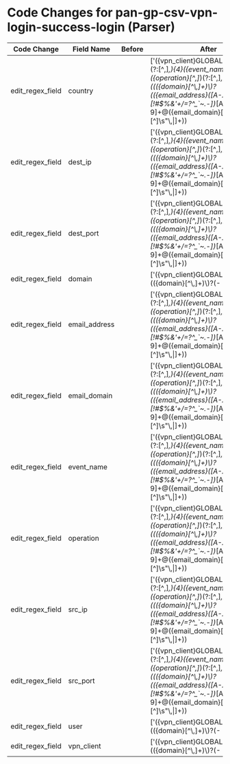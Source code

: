 # Code Changes for pan-gp-csv-vpn-login-success-login (Parser)

| Code Change | Field Name | Before | After |
|-------------|------------|--------|-------|
| edit_regex_field | country |  | ['({vpn_client}GLOBALPROTECT),(?:[^,]*,){4}({event_name}[^,]+)?,({operation}[^,]*)(?:[^,]*,){3}((({domain}[^\\,]+)\\)?(({email_address}([A-Za-z0-9]+[!#$%&\'+\/=?^_`~.-])*[A-Za-z0-9]+@({email_domain}[^\]\s"\\,\|]+\.[^\]\s"\\,\|]+))|(pre-logon|\.{3}|(-|na|({user}[\w\.\-]{1,40}\$?)))))?,({country}[^,]+)?,[^,]*,(|({src_ip}((([0-9a-fA-F.]{0,4}):{1,2}){1,7}([0-9a-fA-F]){0,4})|(((25[0-5]|(2[0-4]|1\d|[0-9]|)\d)\.?\b){4}))(:({src_port}\d+))?),[^,]*,(|0\.0\.0\.0|({dest_ip}((([0-9a-fA-F.]{0,4}):{1,2}){1,7}([0-9a-fA-F]){0,4})|(((25[0-5]|(2[0-4]|1\d|[0-9]|)\d)\.?\b){4}))(:({dest_port}\d+))?),'] |
| edit_regex_field | dest_ip |  | ['({vpn_client}GLOBALPROTECT),(?:[^,]*,){4}({event_name}[^,]+)?,({operation}[^,]*)(?:[^,]*,){3}((({domain}[^\\,]+)\\)?(({email_address}([A-Za-z0-9]+[!#$%&\'+\/=?^_`~.-])*[A-Za-z0-9]+@({email_domain}[^\]\s"\\,\|]+\.[^\]\s"\\,\|]+))|(pre-logon|\.{3}|(-|na|({user}[\w\.\-]{1,40}\$?)))))?,({country}[^,]+)?,[^,]*,(|({src_ip}((([0-9a-fA-F.]{0,4}):{1,2}){1,7}([0-9a-fA-F]){0,4})|(((25[0-5]|(2[0-4]|1\d|[0-9]|)\d)\.?\b){4}))(:({src_port}\d+))?),[^,]*,(|0\.0\.0\.0|({dest_ip}((([0-9a-fA-F.]{0,4}):{1,2}){1,7}([0-9a-fA-F]){0,4})|(((25[0-5]|(2[0-4]|1\d|[0-9]|)\d)\.?\b){4}))(:({dest_port}\d+))?),'] |
| edit_regex_field | dest_port |  | ['({vpn_client}GLOBALPROTECT),(?:[^,]*,){4}({event_name}[^,]+)?,({operation}[^,]*)(?:[^,]*,){3}((({domain}[^\\,]+)\\)?(({email_address}([A-Za-z0-9]+[!#$%&\'+\/=?^_`~.-])*[A-Za-z0-9]+@({email_domain}[^\]\s"\\,\|]+\.[^\]\s"\\,\|]+))|(pre-logon|\.{3}|(-|na|({user}[\w\.\-]{1,40}\$?)))))?,({country}[^,]+)?,[^,]*,(|({src_ip}((([0-9a-fA-F.]{0,4}):{1,2}){1,7}([0-9a-fA-F]){0,4})|(((25[0-5]|(2[0-4]|1\d|[0-9]|)\d)\.?\b){4}))(:({src_port}\d+))?),[^,]*,(|0\.0\.0\.0|({dest_ip}((([0-9a-fA-F.]{0,4}):{1,2}){1,7}([0-9a-fA-F]){0,4})|(((25[0-5]|(2[0-4]|1\d|[0-9]|)\d)\.?\b){4}))(:({dest_port}\d+))?),'] |
| edit_regex_field | domain |  | ['({vpn_client}GLOBALPROTECT),"+(({domain}[^\\,]+)\\)?(-|na|({user}[\w\.\-\!\#\^\~]{1,40}\$?))"+,', '({vpn_client}GLOBALPROTECT),(?:[^,]*,){4}({event_name}[^,]+)?,({operation}[^,]*)(?:[^,]*,){3}((({domain}[^\\,]+)\\)?(({email_address}([A-Za-z0-9]+[!#$%&\'+\/=?^_`~.-])*[A-Za-z0-9]+@({email_domain}[^\]\s"\\,\|]+\.[^\]\s"\\,\|]+))|(pre-logon|\.{3}|(-|na|({user}[\w\.\-]{1,40}\$?)))))?,({country}[^,]+)?,[^,]*,(|({src_ip}((([0-9a-fA-F.]{0,4}):{1,2}){1,7}([0-9a-fA-F]){0,4})|(((25[0-5]|(2[0-4]|1\d|[0-9]|)\d)\.?\b){4}))(:({src_port}\d+))?),[^,]*,(|0\.0\.0\.0|({dest_ip}((([0-9a-fA-F.]{0,4}):{1,2}){1,7}([0-9a-fA-F]){0,4})|(((25[0-5]|(2[0-4]|1\d|[0-9]|)\d)\.?\b){4}))(:({dest_port}\d+))?),'] |
| edit_regex_field | email_address |  | ['({vpn_client}GLOBALPROTECT),(?:[^,]*,){4}({event_name}[^,]+)?,({operation}[^,]*)(?:[^,]*,){3}((({domain}[^\\,]+)\\)?(({email_address}([A-Za-z0-9]+[!#$%&\'+\/=?^_`~.-])*[A-Za-z0-9]+@({email_domain}[^\]\s"\\,\|]+\.[^\]\s"\\,\|]+))|(pre-logon|\.{3}|(-|na|({user}[\w\.\-]{1,40}\$?)))))?,({country}[^,]+)?,[^,]*,(|({src_ip}((([0-9a-fA-F.]{0,4}):{1,2}){1,7}([0-9a-fA-F]){0,4})|(((25[0-5]|(2[0-4]|1\d|[0-9]|)\d)\.?\b){4}))(:({src_port}\d+))?),[^,]*,(|0\.0\.0\.0|({dest_ip}((([0-9a-fA-F.]{0,4}):{1,2}){1,7}([0-9a-fA-F]){0,4})|(((25[0-5]|(2[0-4]|1\d|[0-9]|)\d)\.?\b){4}))(:({dest_port}\d+))?),'] |
| edit_regex_field | email_domain |  | ['({vpn_client}GLOBALPROTECT),(?:[^,]*,){4}({event_name}[^,]+)?,({operation}[^,]*)(?:[^,]*,){3}((({domain}[^\\,]+)\\)?(({email_address}([A-Za-z0-9]+[!#$%&\'+\/=?^_`~.-])*[A-Za-z0-9]+@({email_domain}[^\]\s"\\,\|]+\.[^\]\s"\\,\|]+))|(pre-logon|\.{3}|(-|na|({user}[\w\.\-]{1,40}\$?)))))?,({country}[^,]+)?,[^,]*,(|({src_ip}((([0-9a-fA-F.]{0,4}):{1,2}){1,7}([0-9a-fA-F]){0,4})|(((25[0-5]|(2[0-4]|1\d|[0-9]|)\d)\.?\b){4}))(:({src_port}\d+))?),[^,]*,(|0\.0\.0\.0|({dest_ip}((([0-9a-fA-F.]{0,4}):{1,2}){1,7}([0-9a-fA-F]){0,4})|(((25[0-5]|(2[0-4]|1\d|[0-9]|)\d)\.?\b){4}))(:({dest_port}\d+))?),'] |
| edit_regex_field | event_name |  | ['({vpn_client}GLOBALPROTECT),(?:[^,]*,){4}({event_name}[^,]+)?,({operation}[^,]*)(?:[^,]*,){3}((({domain}[^\\,]+)\\)?(({email_address}([A-Za-z0-9]+[!#$%&\'+\/=?^_`~.-])*[A-Za-z0-9]+@({email_domain}[^\]\s"\\,\|]+\.[^\]\s"\\,\|]+))|(pre-logon|\.{3}|(-|na|({user}[\w\.\-]{1,40}\$?)))))?,({country}[^,]+)?,[^,]*,(|({src_ip}((([0-9a-fA-F.]{0,4}):{1,2}){1,7}([0-9a-fA-F]){0,4})|(((25[0-5]|(2[0-4]|1\d|[0-9]|)\d)\.?\b){4}))(:({src_port}\d+))?),[^,]*,(|0\.0\.0\.0|({dest_ip}((([0-9a-fA-F.]{0,4}):{1,2}){1,7}([0-9a-fA-F]){0,4})|(((25[0-5]|(2[0-4]|1\d|[0-9]|)\d)\.?\b){4}))(:({dest_port}\d+))?),'] |
| edit_regex_field | operation |  | ['({vpn_client}GLOBALPROTECT),(?:[^,]*,){4}({event_name}[^,]+)?,({operation}[^,]*)(?:[^,]*,){3}((({domain}[^\\,]+)\\)?(({email_address}([A-Za-z0-9]+[!#$%&\'+\/=?^_`~.-])*[A-Za-z0-9]+@({email_domain}[^\]\s"\\,\|]+\.[^\]\s"\\,\|]+))|(pre-logon|\.{3}|(-|na|({user}[\w\.\-]{1,40}\$?)))))?,({country}[^,]+)?,[^,]*,(|({src_ip}((([0-9a-fA-F.]{0,4}):{1,2}){1,7}([0-9a-fA-F]){0,4})|(((25[0-5]|(2[0-4]|1\d|[0-9]|)\d)\.?\b){4}))(:({src_port}\d+))?),[^,]*,(|0\.0\.0\.0|({dest_ip}((([0-9a-fA-F.]{0,4}):{1,2}){1,7}([0-9a-fA-F]){0,4})|(((25[0-5]|(2[0-4]|1\d|[0-9]|)\d)\.?\b){4}))(:({dest_port}\d+))?),'] |
| edit_regex_field | src_ip |  | ['({vpn_client}GLOBALPROTECT),(?:[^,]*,){4}({event_name}[^,]+)?,({operation}[^,]*)(?:[^,]*,){3}((({domain}[^\\,]+)\\)?(({email_address}([A-Za-z0-9]+[!#$%&\'+\/=?^_`~.-])*[A-Za-z0-9]+@({email_domain}[^\]\s"\\,\|]+\.[^\]\s"\\,\|]+))|(pre-logon|\.{3}|(-|na|({user}[\w\.\-]{1,40}\$?)))))?,({country}[^,]+)?,[^,]*,(|({src_ip}((([0-9a-fA-F.]{0,4}):{1,2}){1,7}([0-9a-fA-F]){0,4})|(((25[0-5]|(2[0-4]|1\d|[0-9]|)\d)\.?\b){4}))(:({src_port}\d+))?),[^,]*,(|0\.0\.0\.0|({dest_ip}((([0-9a-fA-F.]{0,4}):{1,2}){1,7}([0-9a-fA-F]){0,4})|(((25[0-5]|(2[0-4]|1\d|[0-9]|)\d)\.?\b){4}))(:({dest_port}\d+))?),'] |
| edit_regex_field | src_port |  | ['({vpn_client}GLOBALPROTECT),(?:[^,]*,){4}({event_name}[^,]+)?,({operation}[^,]*)(?:[^,]*,){3}((({domain}[^\\,]+)\\)?(({email_address}([A-Za-z0-9]+[!#$%&\'+\/=?^_`~.-])*[A-Za-z0-9]+@({email_domain}[^\]\s"\\,\|]+\.[^\]\s"\\,\|]+))|(pre-logon|\.{3}|(-|na|({user}[\w\.\-]{1,40}\$?)))))?,({country}[^,]+)?,[^,]*,(|({src_ip}((([0-9a-fA-F.]{0,4}):{1,2}){1,7}([0-9a-fA-F]){0,4})|(((25[0-5]|(2[0-4]|1\d|[0-9]|)\d)\.?\b){4}))(:({src_port}\d+))?),[^,]*,(|0\.0\.0\.0|({dest_ip}((([0-9a-fA-F.]{0,4}):{1,2}){1,7}([0-9a-fA-F]){0,4})|(((25[0-5]|(2[0-4]|1\d|[0-9]|)\d)\.?\b){4}))(:({dest_port}\d+))?),'] |
| edit_regex_field | user |  | ['({vpn_client}GLOBALPROTECT),"+(({domain}[^\\,]+)\\)?(-|na|({user}[\w\.\-\!\#\^\~]{1,40}\$?))"+,', '({vpn_client}GLOBALPROTECT),(?:[^,]*,){4}({event_name}[^,]+)?,({operation}[^,]*)(?:[^,]*,){3}((({domain}[^\\,]+)\\)?(({email_address}([A-Za-z0-9]+[!#$%&\'+\/=?^_`~.-])*[A-Za-z0-9]+@({email_domain}[^\]\s"\\,\|]+\.[^\]\s"\\,\|]+))|(pre-logon|\.{3}|(-|na|({user}[\w\.\-]{1,40}\$?)))))?,({country}[^,]+)?,[^,]*,(|({src_ip}((([0-9a-fA-F.]{0,4}):{1,2}){1,7}([0-9a-fA-F]){0,4})|(((25[0-5]|(2[0-4]|1\d|[0-9]|)\d)\.?\b){4}))(:({src_port}\d+))?),[^,]*,(|0\.0\.0\.0|({dest_ip}((([0-9a-fA-F.]{0,4}):{1,2}){1,7}([0-9a-fA-F]){0,4})|(((25[0-5]|(2[0-4]|1\d|[0-9]|)\d)\.?\b){4}))(:({dest_port}\d+))?),'] |
| edit_regex_field | vpn_client |  | ['({vpn_client}GLOBALPROTECT),"+(({domain}[^\\,]+)\\)?(-|na|({user}[\w\.\-\!\#\^\~]{1,40}\$?))"+,', '({vpn_client}GLOBALPROTECT),(?:[^,]*,){4}({event_name}[^,]+)?,({operation}[^,]*)(?:[^,]*,){3}((({domain}[^\\,]+)\\)?(({email_address}([A-Za-z0-9]+[!#$%&\'+\/=?^_`~.-])*[A-Za-z0-9]+@({email_domain}[^\]\s"\\,\|]+\.[^\]\s"\\,\|]+))|(pre-logon|\.{3}|(-|na|({user}[\w\.\-]{1,40}\$?)))))?,({country}[^,]+)?,[^,]*,(|({src_ip}((([0-9a-fA-F.]{0,4}):{1,2}){1,7}([0-9a-fA-F]){0,4})|(((25[0-5]|(2[0-4]|1\d|[0-9]|)\d)\.?\b){4}))(:({src_port}\d+))?),[^,]*,(|0\.0\.0\.0|({dest_ip}((([0-9a-fA-F.]{0,4}):{1,2}){1,7}([0-9a-fA-F]){0,4})|(((25[0-5]|(2[0-4]|1\d|[0-9]|)\d)\.?\b){4}))(:({dest_port}\d+))?),'] |